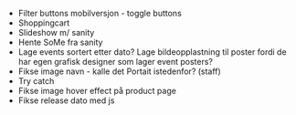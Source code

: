 - Filter buttons mobilversjon - toggle buttons
- Shoppingcart
- Slideshow m/ sanity
- Hente SoMe fra sanity
- Lage events sortert etter dato? Lage bildeopplastning til 
poster fordi de har egen grafisk designer som lager event posters?
- Fikse image navn - kalle det Portait istedenfor? (staff)
- Try catch
- Fikse image hover effect på product page
- Fikse release dato med js
